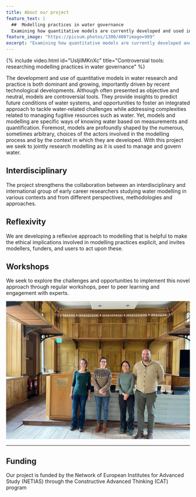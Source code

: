 ```yaml
---
title: About our project
feature_text: |
  ##  Modelling practices in water governance
  Examining how quantitative models are currently developed and used in water governance and management 
feature_image: "https://picsum.photos/1300/400?image=989"
excerpt: "Examining how quantitative models are currently developed and used in water governance and management. "
---
```


{% include video.html id="UsljiIMKnXc" title="Controversial tools: researching modelling practices in water governance" %}

The development and use of quantitative models in water research and practice is both dominant and growing, importantly driven by recent technological developments. Although often presented as objective and neutral, models are controversial tools. They provide insights to predict future conditions of water systems, and opportunities to foster an integrated approach to tackle water-related challenges while addressing complexities related to managing fugitive resources such as water. Yet, models and modelling are specific ways of knowing water based on measurements and quantification. Foremost, models are profoundly shaped by the numerous, sometimes arbitrary, choices of the actors involved in the modelling process and by the context in which they are developed. With this project we seek to jointly research modelling as it is used to manage and govern water.

## Interdisciplinary

The project strengthens the collaboration between an interdisciplinary and international group of early career researchers studying water modelling in various contexts and from different perspectives, methodologies and approaches.

## Reflexivity

We are developing a reflexive approach to modelling that is helpful to make the ethical implications involved in modelling practices explicit, and invites modellers, funders, and users to act upon these. 

## Workshops

We seek to explore the challenges and opportunities to implement this novel approach through regular workshops, peer to peer learning and engagement with experts.

![cat_group](assets/img/cat_group.jpeg)

---

## Funding

Our project is funded by the Network of European Institutes for Advanced Study (NETIAS)  through the Constructive Advanced Thinking (CAT) program
